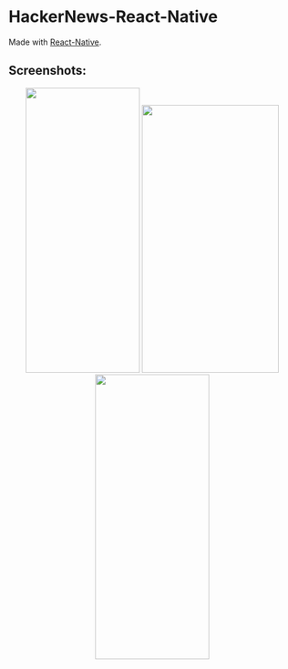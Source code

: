 # HackerNews-React-Native  

Made with [React-Native](https://github.com/facebook/react-native).

## Screenshots:  
<center>
<img src="http://i.imgur.com/evZsZub.png" height="500"  width="200"/>
<img src="http://i.imgur.com/sE2DwRh.png" height="470"  width="240"/>
<img src="http://i.imgur.com/74ly7GE.png" height="500"  width="200"/>
</center>
